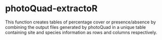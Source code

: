 # photoQuad-extractoR
This function creates tables of percentage cover or presence/absence by combining the output files generated by photoQuad in a unique table containing site and species information as rows and columns respectively.
